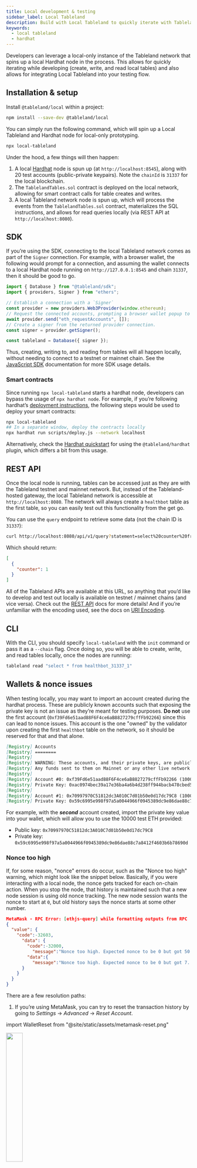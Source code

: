 ```yaml
---
title: Local development & testing
sidebar_label: Local Tableland
description: Build with Local Tableland to quickly iterate with Tableland using a local environment.
keywords:
  - local tableland
  - hardhat
---
```


Developers can leverage a local-only instance of the Tableland network that spins up a local Hardhat node in the process. This allows for quickly iterating while developing (create, write, and read local tables) and also allows for integrating Local Tableland into your testing flow.

## Installation & setup

Install `@tableland/local` within a project:

```bash npm2yarn
npm install --save-dev @tableland/local
```

You can simply run the following command, which will spin up a Local Tableland and Hardhat node for local-only prototyping.

```bash
npx local-tableland
```

Under the hood, a few things will then happen:

1. A local [Hardhat](https://hardhat.org/) node is spun up (at `http://localhost:8545`), along with 20 test accounts (public-private keypairs). Note the `chainId` is `31337` for the local blockchain.
2. The `TablelandTables.sol` contract is deployed on the local network, allowing for smart contract calls for table creates and writes.
3. A local Tableland network node is spun up, which will process the events from the `TablelandTables.sol` contract, materializes the SQL instructions, and allows for read queries locally (via REST API at `http://localhost:8080`).

## SDK

If you’re using the SDK, connecting to the local Tableland network comes as part of the `Signer` connection. For example, with a browser wallet, the following would prompt for a connection, and assuming the wallet connects to a local Hardhat node running on `http://127.0.0.1:8545` and chain `31337`, then it should be good to go.

```js
import { Database } from "@tableland/sdk";
import { providers, Signer } from "ethers";

// Establish a connection with a `Signer`
const provider = new providers.Web3Provider(window.ethereum);
// Request the connected accounts, prompting a browser wallet popup to connect.
await provider.send("eth_requestAccounts", []);
// Create a signer from the returned provider connection.
const signer = provider.getSigner();

const tableland = Database({ signer });
```

Thus, creating, writing to, and reading from tables will all happen locally, without needing to connect to a testnet or mainnet chain. See the [JavaScript SDK](/sdk) documentation for more SDK usage details.

### Smart contracts

Since running `npx local-tableland` starts a hardhat node, developers can bypass the usage of `npx hardhat node`. For example, if you’re following hardhat’s [deployment instructions](https://hardhat.org/hardhat-runner/docs/guides/deploying), the following steps would be used to deploy your smart contracts:

```bash
npx local-tableland
## In a separate window, deploy the contracts locally
npx hardhat run scripts/deploy.js --network localhost
```

Alternatively, check the [Hardhat quickstart](hardhat) for using the `@tableland/hardhat` plugin, which differs a bit from this usage.

## REST API

Once the local node is running, tables can be accessed just as they are with the Tableland testnet and mainnet network. But, instead of the Tableland-hosted gateway, the local Tableland network is accessible at `http://localhost:8080`. The network will always create a `healthbot` table as the first table, so you can easily test out this functionality from the get go.

You can use the `query` endpoint to retrieve some data (not the chain ID is `31337`):

```bash
curl http://localhost:8080/api/v1/query?statement=select%20counter%20from%20healthbot_31337_1
```

Which should return:

```json
[
  {
    "counter": 1
  }
]
```

All of the Tableland APIs are available at this URL, so anything that you’d like to develop and test out locally is available on testnet / mainnet chains (and vice versa). Check out the [REST API](/gateway-api) docs for more details! And if you’re unfamiliar with the encoding used, see the docs on [URI Encoding](/smart-contracts/uri-encoding).

## CLI

With the CLI, you should specify `local-tableland` with the `init` command or pass it as a `--chain` flag. Once doing so, you will be able to create, write, and read tables locally, once the nodes are running:

```bash
tableland read "select * from healthbot_31337_1"
```

## Wallets & nonce issues

When testing locally, you may want to import an account created during the hardhat process. These are publicly known accounts such that exposing the private key is not an issue as they’re meant for testing purposes. **Do not** use the first account (`0xf39Fd6e51aad88F6F4ce6aB8827279cffFb92266`) since this can lead to nonce issues. This account is the one "owned" by the validator upon creating the first `healthbot` table on the network, so it should be reserved for that and that alone.

```markdown
[Registry] Accounts
[Registry] ========
[Registry]
[Registry] WARNING: These accounts, and their private keys, are publicly known.
[Registry] Any funds sent to them on Mainnet or any other live network WILL BE LOST.
[Registry]
[Registry] Account #0: 0xf39Fd6e51aad88F6F4ce6aB8827279cffFb92266 (10000 ETH)
[Registry] Private Key: 0xac0974bec39a17e36ba4a6b4d238ff944bacb478cbed5efcae784d7bf4f2ff80
[Registry]
[Registry] Account #1: 0x70997970C51812dc3A010C7d01b50e0d17dc79C8 (10000 ETH)
[Registry] Private Key: 0x59c6995e998f97a5a0044966f0945389dc9e86dae88c7a8412f4603b6b78690d
```

For example, with the **_second_** account created, import the private key value into your wallet, which will allow you to use the 10000 test ETH provided:

- Public key: `0x70997970C51812dc3A010C7d01b50e0d17dc79C8`
- Private key: `0x59c6995e998f97a5a0044966f0945389dc9e86dae88c7a8412f4603b6b78690d`

### Nonce too high

If, for some reason, "nonce" errors do occur, such as the "Nonce too high" warning, which might look like the snippet below. Basically, if you were interacting with a local node, the nonce gets tracked for each on-chain action. When you stop the node, that history is maintained such that a new node session is using old nonce tracking. The new node session wants the nonce to start at `0`, but old history says the nonce starts at some other number.

```json
MetaMask - RPC Error: [ethjs-query] while formatting outputs from RPC '
{
  "value": {
    "code":-32603,
      "data": {
        "code":-32000,
          "message":"Nonce too high. Expected nonce to be 0 but got 50. Note that transactions can't be queued when automining.",
        "data":{
          "message":"Nonce too high. Expected nonce to be 0 but got 7. Note that transactions can't be queued when automining."
      }
    }
  }
}
```

There are a few resolution paths:

1. If you’re using MetaMask, you can try to reset the transaction history by going to _Settings_ → _Advanced_ → _Reset Account_.

import WalletReset from "@site/static/assets/metamask-reset.png"

<img src={WalletReset} width='30%' />

1.  Resetting your account will clear your transaction history. This will not change the balances in your accounts or require you to re-enter your Secret Recovery Phrase.
2.  Again, this should only be done if you’re using some test account provided by hardhat.

3.  Enable a "custom nonce" to manually set the nonce upon sending a transaction. Go to _Settings_ → _Advanced_ → _Customize transaction nonce_.
4.  Delete the wallet and re-import it using the private key—be sure to \***\*only\*\*** delete and reimport the wallet if you do know the private key, or the account could be lost forever.

## Logging & startup

Starting `local-tableland` will provide logging for both the local hardhat blockchain and the local Tableland network. Note there are optional flags for silencing the logs or making them verbose:

```bash
npx local-tableland --silent
## Or
npx local-tableland --verbose
```

If no flags are passed, the default logging will resemble the following:

```bash
[Registry] Started HTTP and WebSocket JSON-RPC server at http://127.0.0.1:8545/
[Registry]
[Registry]
[Registry] Accounts
[Registry] ========
---
[Registry] eth_sendTransaction
[Registry] Contract deployment: TablelandTables
[Registry] Contract address:    0x5fbdb2315678afecb367f032d93f642f64180aa3
---
[Validator] 8:26PM INF state hash block_number=6 chain_id=31337 component=eventprocessor elapsed_time=5 goversion=go1.19.1 hash=edde6a99dd8d30efb48f8a60de13f53b84a6c6f1 severity=Info version=7144099
[Validator]
[Validator] 8:26PM DBG executing create-table event chain_id=31337 component=txnscope goversion=go1.19.1 owner=0xf39Fd6e51aad88F6F4ce6aB8827279cffFb92266 severity=Debug statement="create table healthbot_31337 (counter integer);" token_id=1 txn_hash=0x8459cc42f646c40233966c3ff366f16a4b6678045f23536c3a1839e459a8cd05 version=7144099
```

First, you’ll notice that each line is prefixed with either `[Registry]` or `[Validator]`, plus the local time at which the log occurred. The **Registry** logs are standard _hardhat node_ interactions. For example, when the `TablelandTables` contract is deployed, it shows up on a line with `[Registry]` and includes information passed by hardhat; the same information available with `npx hardhat node`.

For lines prefixed with **Validator**, these are corresponding to the local _Tableland validator node._ Thus, a line like `[Validator] 8:26PM DBG executing create-table event ...` is an action executed by the local Tableland network node. In this case, it’s relating to a create table statement that was made, but for any table creation, mutation, or read, there will be a corresponding log with the `[Validator]` prefix.

### Additional context

Any time you start `local-tableland`, you’ll notice the same series of events that occur after the _Tableland is running!_ message:

```bash
******  Tableland is running!  ******
             _________
         ___/         \
        /              \
       /                \
______/                  \______

[Validator] 8:26PM INF state hash block_number=6 chain_id=31337 component=eventprocessor elapsed_time=5 goversion=go1.19.1 hash=edde6a99dd8d30efb48f8a60de13f53b84a6c6f1 severity=Info version=7144099
[Validator]
[Validator] 8:26PM DBG executing create-table event chain_id=31337 component=txnscope goversion=go1.19.1 owner=0xf39Fd6e51aad88F6F4ce6aB8827279cffFb92266 severity=Debug statement="create table healthbot_31337 (counter integer);" token_id=1 txn_hash=0x8459cc42f646c40233966c3ff366f16a4b6678045f23536c3a1839e459a8cd05 version=7144099
[Validator]
[Validator] 8:26PM DBG call ValidateCreateTable goversion=go1.19.1 query="create table healthbot_31337 (counter integer);" severity=Debug version=7144099
[Validator]
[Validator] 8:26PM DBG saved receipts chain_id=31337 component=eventprocessor goversion=go1.19.1 height=6 receipts=1 severity=Debug version=7144099
[Validator]
[Validator] 8:26PM DBG executing run-sql event chain_id=31337 component=txnscope goversion=go1.19.1 severity=Debug statement="insert into healthbot_31337_1 values (1);" txn_hash=0x0fccfecb3b7a692d2cb4fbb8a79c069a63d0351e1fa32dc00a3e8011b0880835 version=7144099
[Validator]
[Validator] 8:26PM DBG call ValidateMutatingQuery goversion=go1.19.1 query="insert into healthbot_31337_1 values (1);" severity=Debug version=7144099
[Validator]
[Validator] 8:26PM DBG saved receipts chain_id=31337 component=eventprocessor goversion=go1.19.1 height=7 receipts=1 severity=Debug version=7144099
[Validator]
```

The _Validator_ events preceding _Tableland is running!_ are related to the node starting up:

- Database (SQLite) is instantiated.
- The node "owner" account is set to the 0th wallet provided by hardhat (`0xf39Fd6e51aad88F6F4ce6aB8827279cffFb92266`).
- Various daemons and event trackers are set up.

Then, the first table on the network — the `healthbot` table, consisting of a incrementing `counter` column — is created. Every testnet and mainnet chain that Tableland launches on actually follows the general logic in which this table is created as the first table on the new network. The following describes the steps that happen from this point onward:

- With `executing create-table event ...`, you’ll notice this event comes along with the actual statement (`create table healthbot_31337 (counter integer)`) the table’s `owner`, and the transaction hash at which it was created (`txn_hash`).
- The following line validates the create statement is valid (`ValidateCreateTable`) and saves the receipt of this create table event / transaction occurring.
- From there, a `run-sql` event is processed due to the mutating query that is being sent with `insert into healthbot_31337_1 values (1)` (which also comes with a `txn_hash`).
- The mutating query is validated (`ValidateMutatingQuery`) to ensure SQL compliance as well as the send of the query (who is the `owner`, in this case) has the process access.
- Lastly, the table mutation is made, and the associated receipt is saved by the node; from there, the local Tableland network is ready to process new tables and queries!
